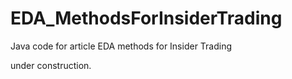 # EDA_MethodsForInsiderTrading
Java code for article EDA methods for Insider Trading

under construction.
